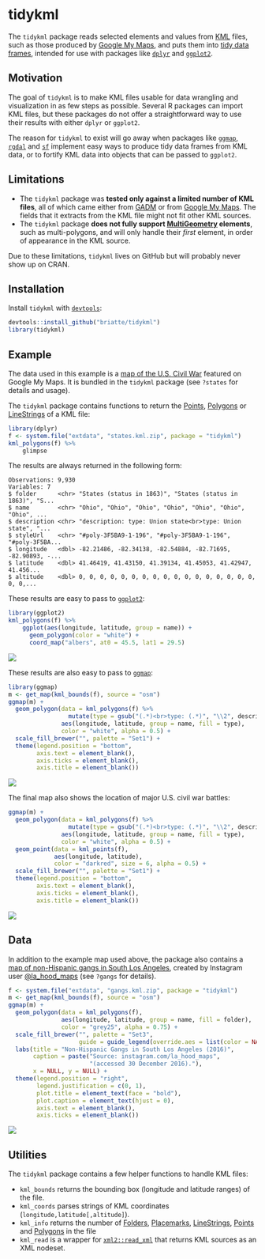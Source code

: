 # tidykml

The `tidykml` package reads selected elements and values from [KML][kml]
files, such as those produced by [Google My Maps][google-my-maps], and puts
them into [tidy data frames][cran-tibble], intended for use with packages like [`dplyr`][cran-dplyr] and
[`ggplot2`][cran-ggplot2].

## Motivation

The goal of `tidykml` is to make KML files usable for data wrangling and
visualization in as few steps as possible. Several R packages can import KML
files, but these packages do not offer a straightforward way to use their
results with either `dplyr` or `ggplot2`.

The reason for `tidykml` to exist will go away when packages like
[`ggmap`][cran-ggmap], [`rgdal`][cran-rgdal] and [`sf`][cran-sf] implement easy
ways to produce tidy data frames from KML data, or to fortify KML data into
objects that can be passed to `ggplot2`.

## Limitations

- The `tidykml` package was __tested only against a limited number of KML files__, all of which came either from [GADM][gadm] or from [Google My Maps][google-my-maps]. The fields that it extracts from the KML file might not fit other KML sources.
- The `tidykml` package __does not fully support [MultiGeometry][kml-multigeom] elements__, such as multi-polygons, and will only handle their _first_ element, in order of appearance in the KML source.

Due to these limitations, `tidykml` lives on GitHub but will probably never show up on CRAN.

## Installation

Install `tidykml` with [`devtools`][cran-devtools]:

```R
devtools::install_github("briatte/tidykml")
library(tidykml)
```

## Example

The data used in this example is a [map of the U.S. Civil War][map-states] featured on Google My Maps. It is bundled in the `tidykml` package (see `?states` for details and usage).

The `tidykml` package contains functions to return the [Points][kml-points],
[Polygons][kml-polygons] or [LineStrings][kml-lines] of a KML file:

```R
library(dplyr)
f <- system.file("extdata", "states.kml.zip", package = "tidykml")
kml_polygons(f) %>%
    glimpse
```

The results are always returned in the following form:

```
Observations: 9,930
Variables: 7
$ folder      <chr> "States (status in 1863)", "States (status in 1863)", "S...
$ name        <chr> "Ohio", "Ohio", "Ohio", "Ohio", "Ohio", "Ohio", "Ohio", ...
$ description <chr> "description: type: Union state<br>type: Union state", "...
$ styleUrl    <chr> "#poly-3F5BA9-1-196", "#poly-3F5BA9-1-196", "#poly-3F5BA...
$ longitude   <dbl> -82.21486, -82.34138, -82.54884, -82.71695, -82.90893, -...
$ latitude    <dbl> 41.46419, 41.43150, 41.39134, 41.45053, 41.42947, 41.456...
$ altitude    <dbl> 0, 0, 0, 0, 0, 0, 0, 0, 0, 0, 0, 0, 0, 0, 0, 0, 0, 0, 0,...
```

These results are easy to pass to [`ggplot2`][cran-ggplot2]:

```R
library(ggplot2)
kml_polygons(f) %>%
    ggplot(aes(longitude, latitude, group = name)) +
      geom_polygon(color = "white") +
      coord_map("albers", at0 = 45.5, lat1 = 29.5)
```

![](http://i.imgur.com/d9lyU6r.png)

These results are also easy to pass to [`ggmap`][cran-ggmap]:

```R
library(ggmap)
m <- get_map(kml_bounds(f), source = "osm")
ggmap(m) +
  geom_polygon(data = kml_polygons(f) %>%
                 mutate(type = gsub("(.*)<br>type: (.*)", "\\2", description)),
               aes(longitude, latitude, group = name, fill = type),
               color = "white", alpha = 0.5) +
  scale_fill_brewer("", palette = "Set1") +
  theme(legend.position = "bottom",
        axis.text = element_blank(),
        axis.ticks = element_blank(),
        axis.title = element_blank())
```

![](http://i.imgur.com/3Xgox6x.jpg)

The final map also shows the location of major U.S. civil war battles:

```R
ggmap(m) +
  geom_polygon(data = kml_polygons(f) %>%
                 mutate(type = gsub("(.*)<br>type: (.*)", "\\2", description)),
               aes(longitude, latitude, group = name, fill = type),
               color = "white", alpha = 0.5) +
  geom_point(data = kml_points(f),
             aes(longitude, latitude),
             color = "darkred", size = 6, alpha = 0.5) +
  scale_fill_brewer("", palette = "Set1") +
  theme(legend.position = "bottom",
        axis.text = element_blank(),
        axis.ticks = element_blank(),
        axis.title = element_blank())
```

![](http://i.imgur.com/hNSfpdi.jpg)

## Data

In addition to the example map used above, the package also contains a [map of non-Hispanic gangs in South Los Angeles][map-gangs], created by Instagram user [@la\_hood\_maps][map-gangs-source] (see `?gangs` for details).

```R
f <- system.file("extdata", "gangs.kml.zip", package = "tidykml")
m <- get_map(kml_bounds(f), source = "osm")
ggmap(m) +
  geom_polygon(data = kml_polygons(f),
               aes(longitude, latitude, group = name, fill = folder),
               color = "grey25", alpha = 0.75) +
  scale_fill_brewer("", palette = "Set3",
                    guide = guide_legend(override.aes = list(color = NA))) +
  labs(title = "Non-Hispanic Gangs in South Los Angeles (2016)",
       caption = paste("Source: instagram.com/la_hood_maps",
                       "(accessed 30 December 2016)."),
       x = NULL, y = NULL) +
  theme(legend.position = "right",
        legend.justification = c(0, 1),
        plot.title = element_text(face = "bold"),
        plot.caption = element_text(hjust = 0),
        axis.text = element_blank(),
        axis.ticks = element_blank())
```

![](http://i.imgur.com/UIUJCVz.png)

## Utilities

The `tidykml` package contains a few helper functions to handle KML files:

- `kml_bounds` returns the bounding box (longitude and latitude ranges) of the file.
- `kml_coords` parses strings of KML coordinates (`longitude,latitude[,altitude]`).
- `kml_info` returns the number of [Folders][kml-folders], [Placemarks][kml-placemarks], [LineStrings][kml-lines], [Points][kml-points] and [Polygons][kml-polygons] in the file
- `kml_read` is a wrapper for [`xml2::read_xml`][read_xml] that returns KML sources as an XML nodeset.

[cran-dplyr]: https://cran.r-project.org/package=dplyr "Package 'dplyr' (CRAN)"
[cran-devtools]: https://cran.r-project.org/package=devtools "Package 'devtools' (CRAN)"
[cran-ggmap]: https://cran.r-project.org/package=ggmap "Package 'ggmap' (CRAN)"
[cran-ggplot2]: https://cran.r-project.org/package=ggplot2 "Package 'ggplot2' (CRAN)"
[cran-rgdal]: https://cran.r-project.org/package=rgdal "Package 'rgdal' (CRAN)"
[cran-sf]: https://cran.r-project.org/package=sf "Package 'sf' (CRAN)"
[cran-tibble]: https://cran.r-project.org/package=tibble "Package 'tibble' (CRAN)"
[gadm]: http://www.gadm.org/ "GADM database of Global Administrative Areas"
[kml]: https://developers.google.com/kml/documentation/kmlreference "KML Reference (Google Developers)"
[kml-folders]: https://developers.google.com/kml/documentation/kmlreference#folder "KML Reference: <Folder> (Google Developers)"
[kml-lines]: https://developers.google.com/kml/documentation/kmlreference#linestring "KML Reference: <LineString> (Google Developers)"
[kml-multigeom]: https://developers.google.com/kml/documentation/kmlreference#multigeometry "KML Reference: <MultiGeometry> (Google Developers)"
[kml-placemarks]: https://developers.google.com/kml/documentation/kmlreference#placemark "KML Reference: <Placemark> (Google Developers)"
[kml-points]: https://developers.google.com/kml/documentation/kmlreference#point "KML Reference: <Point> (Google Developers)"
[kml-polygons]: https://developers.google.com/kml/documentation/kmlreference#polygon "KML Reference: <Polygon> (Google Developers)"
[google-my-maps]: https://en.wikipedia.org/wiki/Google_My_Maps "Google My Maps (Wikipedia)"
[map-gangs-source]: https://www.instagram.com/la_hood_maps/ "La Hood Maps (Instagram)"
[map-gangs]: https://goo.gl/7Ar1Aa "Gangs of Los Angeles (2016) (Google My Maps)"
[map-states]: https://goo.gl/rezvty "US Civil War (Google My Maps)"
[read_xml]: https://www.rdocumentation.org/packages/xml2/versions/1.0.0/topics/read_xml "xml2::read_xml (RDocumentation)"
